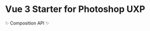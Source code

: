 # Vue 3 Starter for Photoshop UXP

✨ Composition API
✨ <script setup>
✨ Composables
✨ Pinia
✨ Tailwind (W.I.P - see dev branch)

## Install dependencies

First ensure that your terminal is in the root of this project. Then:

For `yarn` users, install all dependencies using:

```
yarn install
```

For `npm` users, install all dependencies using:

```
npm install
```

## Build Process

There are two ways to build the plugin for use in Adobe Photoshop:

- `yarn watch` or `npm run watch` will build a development version of the plugin, and recompile everytime you make a change to the source files. The result is placed in `dist/dev`.
- `yarn build` or `npm run build` will build a production version of the plugin and place it in `dist/production`. It will not update every time you make a change to the source files.

> You **must** run either `watch` or `build` prior to trying to use within Photoshop!

## Launching in Photoshop

You can use the UXP Developer Tools to load the plugin into Photoshop.

If the plugin hasn't already been added to your workspace in the UXP Developer Tools, you can add it by clicking "Add Plugin..." and selecting either `dist/dev/manifest.json` or `dist/production/manifest.json`. **DO NOT** select the `manifest.json` file inside the `plugin` folder.

Once added, you can load it into Photoshop by clicking the ••• button on the corresponding row, and clicking "Load". Switch to Photoshop and you should see the starter panel.

## What this plugin does

This plugin is a demonstration of using Vue 3 in UXP. It has a single panel that allows you to list the active document's layers or channels using an `<sp-dropdown>` component and Vue's `v-model`.
It also has a modal that is triggered form the flyout menu that demonstrates the use of Pinia .
The plugin uses the Vue Composition API and `<script setup>` syntax and utitlises Vue composables.

I'm also attempting to implement Tailwind CSS and progress on that can be found in the `dev` branch. In short - semi-successful, but needs a complete re-load (including restarting Webpack) for some changes to be applied.
